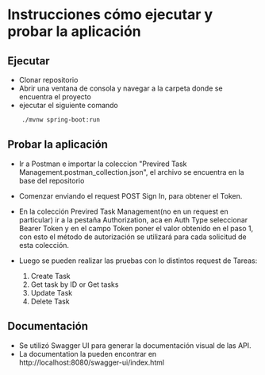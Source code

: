 # Instrucciones cómo ejecutar y probar la aplicación

## Ejecutar

- Clonar repositorio
- Abrir una ventana de consola y navegar a la carpeta donde se encuentra el proyecto 
-  ejecutar el siguiente comando
```bash
	./mvnw spring-boot:run
```


## Probar la aplicación

- Ir a Postman e importar la coleccion "Previred Task Management.postman_collection.json", el archivo se encuentra en la base del repositorio

- Comenzar enviando el request POST Sign In, para obtener el Token.

- En la colección Previred Task Management(no en un request en particular) ir a la pestaña Authorization, aca en Auth Type seleccionar Bearer Token y en el campo Token poner el valor obtenido en el paso 1, con esto el método de autorización se utilizará para cada solicitud de esta colección.

- Luego se pueden realizar las pruebas con lo distintos request de Tareas:
  1. Create Task
  2. Get task by ID or Get tasks
  3. Update Task
  4. Delete Task



## Documentación

- Se utilizó Swagger UI para generar la documentación visual de las API.
- La documentation la pueden encontrar en 
	http://localhost:8080/swagger-ui/index.html
